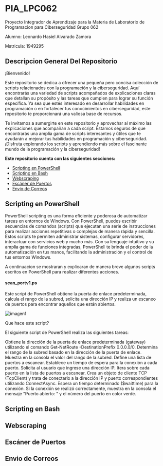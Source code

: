 # PIA_LPC062
Proyecto Integrador de Aprendizaje para la Materia de Laboratorio de Programacion para Ciberseguridad Grupo 062
 
Alumno: Leonardo Hasiel Alvarado Zamora

Matricula: 1949295

## Descripcion General Del Repositorio
¡Bienvenido! 

Este repositorio se dedica a ofrecer una pequeña pero concisa colección de scripts relacionados con la programación y la ciberseguridad. Aquí encontrarás una variedad de scripts acompañados de explicaciones claras que detallan su propósito y las tareas que cumplen para lograr su función específica.
Ya sea que estés interesado en desarrollar habilidades en programación o en fortalecer tus conocimientos en ciberseguridad, este repositorio te proporcionará una valiosa base de recursos.

Te invitamos a sumergirte en este repositorio y aprovechar al máximo las explicaciones que acompañan a cada script. Estamos seguros de que encontrarás una amplia gama de scripts interesantes y útiles que te ayudarán a mejorar tus habilidades en programación y ciberseguridad.
¡Disfruta explorando los scripts y aprendiendo más sobre el fascinante mundo de la programación y la ciberseguridad!

**Este repositorio cuenta con las siguientes secciones:**
- [Scripting en PowerShell](#Scripting-en-PowerShell)
- [Scripting en Bash](#Scripting-en-Bash)
- [Webscraping](Webscraping)
- [Escáner de Puertos](#Escáner-de-Puertos)
- [Envio de Correos](#Envio-de-Correos)

## Scripting en PowerShell
PowerShell scripting es una forma eficiente y poderosa de automatizar tareas en entornos de Windows. Con PowerShell, puedes escribir secuencias de comandos (scripts) que ejecutan una serie de instrucciones para realizar acciones repetitivas o complejas de manera rápida y sencilla. Estos scripts te permiten administrar sistemas, configurar servidores, interactuar con servicios web y mucho más. Con su lenguaje intuitivo y su amplia gama de funciones integradas, PowerShell te brinda el poder de la automatización en tus manos, facilitando la administración y el control de tus entornos Windows.

A continuacion se mostraran y explicaran de manera breve algunos scripts escritos en PowerShell para realizar diferentes acciones.
#### scan_portv1.ps
Este script de PowerShell obtiene la puerta de enlace predeterminada, calcula el rango de la subred, solicita una dirección IP y realiza un escaneo de puertos para encontrar aquellos que están abiertos.

![imagen1](https://github.com/Lion12xD/PIA_LPC062/assets/103289468/fa376550-2e4d-49c0-b11d-283e7a5f72b9)

Que hace este script?

El siguiente script de PowerShell realiza las siguientes tareas:

Obtiene la dirección de la puerta de enlace predeterminada (gateway) utilizando el comando Get-NetRoute -DestinationPrefix 0.0.0.0/0.
Determina el rango de la subred basado en la dirección de la puerta de enlace.
Muestra en la consola el valor del rango de la subred.
Define una lista de puertos a escanear.
Establece un tiempo de espera para la conexión a cada puerto.
Solicita al usuario que ingrese una dirección IP.
Itera sobre cada puerto en la lista de puertos a escanear.
Crea un objeto de cliente TCP (TcpClient) y trata de conectarlo a la dirección IP y puerto correspondientes utilizando ConnectAsync.
Espera un tiempo determinado ($waittime) para la conexión.
Si la conexión se realizó correctamente, muestra en la consola el mensaje "Puerto abierto: " y el número del puerto en color verde.

## Scripting en Bash

## Webscraping

## Escáner de Puertos

## Envio de Correos

